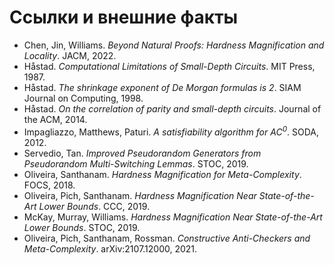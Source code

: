 # Ссылки и внешние факты

- Chen, Jin, Williams. *Beyond Natural Proofs: Hardness Magnification and Locality*. JACM, 2022.
- Håstad. *Computational Limitations of Small-Depth Circuits*. MIT Press, 1987.
- Håstad. *The shrinkage exponent of De Morgan formulas is 2*. SIAM Journal on Computing, 1998.
- Håstad. *On the correlation of parity and small-depth circuits*. Journal of the ACM, 2014.
- Impagliazzo, Matthews, Paturi. *A satisfiability algorithm for AC$^0$*. SODA, 2012.
- Servedio, Tan. *Improved Pseudorandom Generators from Pseudorandom Multi-Switching Lemmas*. STOC, 2019.
- Oliveira, Santhanam. *Hardness Magnification for Meta-Complexity*. FOCS, 2018.
- Oliveira, Pich, Santhanam. *Hardness Magnification Near State-of-the-Art Lower Bounds*. CCC, 2019.
- McKay, Murray, Williams. *Hardness Magnification Near State-of-the-Art Lower Bounds*. STOC, 2019.
- Oliveira, Pich, Santhanam, Rossman. *Constructive Anti-Checkers and Meta-Complexity*. arXiv:2107.12000, 2021.
